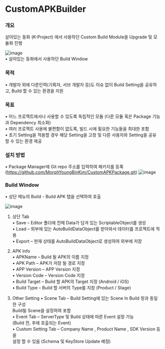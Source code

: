 # CustomAPKBuilder

### 개요

살아있는 동화 (K-Project) 에서 사용하던 Custom Build Module을 Upgrade 및 모듈화 진행

![image](https://user-images.githubusercontent.com/43736049/175814682-75d2d56f-74ec-4d4f-9c1f-81162db48e6b.png)  
•	살아있는 동화에서 사용하던 Build Window

### 목적

•	개발자 외에 다른인력(기획자, 서브 개발자 등)도 이슈 없이 Build Setting을 공유하고, Build 할 수 있는 환경을 지원

### 목표

•	어느 프로젝트에서나 사용할 수 있도록 독립적인 모듈
(다른 모듈 혹은 Package 기능과 Dependency 최소화)  
•	여러 프로젝트 사용에 불편함이 없도록, 빌드 시에 필요한 기능들을 최대한 포함                                        
•	초기 Setting을 적용할 경우 해당 Setting을 고정 및 다른 사용자와 Setting을 공유 할 수 있는 환경 제공

### 설치 방법
•	Package Manager에 Git repo 주소를 입력하여 패키지를 등록
(https://github.com/MorphYoungBinKim/CustomAPKPackage.git)
 ![image](https://user-images.githubusercontent.com/43736049/175814772-109d1408-09e5-4d45-99e2-d01719f14b11.png)

### Build Window
•	상단 메뉴의 Build -  Build APK 탭을 선택하여 호출

![image](https://user-images.githubusercontent.com/43736049/175816085-473e7d04-901c-498d-b746-d0bdd2bf0af4.png)

1.	상단 Tab  
•	Save – Editor 폴더에 전체 Data가 담겨 있는 ScriptableObject를 생성  
•	Load – 외부에 있는 AutoBuildDataObject를 받아와서 데이터를 프로젝트에 적용  
•	Export – 현재 상태를 AutoBuildDataObject로 생성하여 외부에 저장  

2.	APK Info  
•	APKName – Build 될 APK의 이름 지정  
•	APK Path – APK가 저장 될 경로 지정  
•	APP Version – APP Version 지정  
•	Version Code – Version Code 지정  
•	Build Target – Build 할 APK의 Target 지정 (Android / iOS)  
•	Build Type – Build 할 서버의 Type를 지정 (Product / Stage)  

3.	Other Setting
•	Scene Tab – Build Setting에 있는 Scene In Build 창과 동일한 구성  
Build될 Scene을 설정하여 포함  
•	Event Tab – ServerType 및 Build 상태에 따른 Event 설정 가능  
(Build 전, 후에 호출되는 Event)  
•	Custom Setting Tab – Company Name , Product Name , SDK Version 등을  
설정 할 수 있음 (Schema 및 KeyStore Update 예정)  



